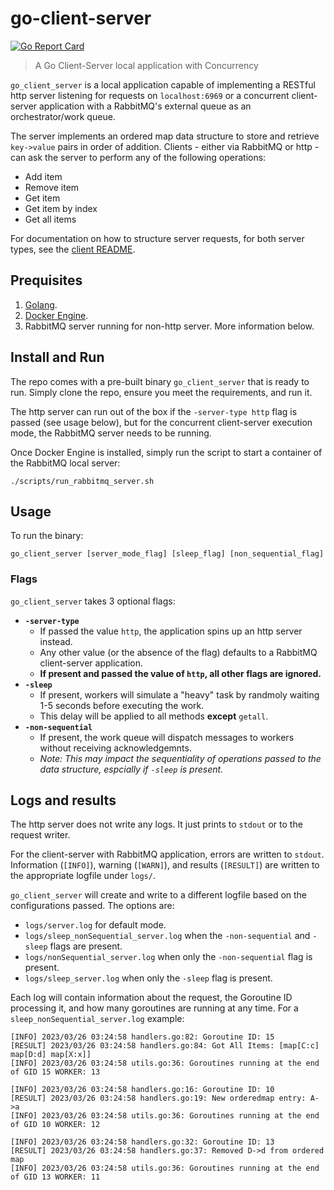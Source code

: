 # go-client-server

[![Go Report Card](https://goreportcard.com/badge/github.com/thesampadilla/go-client-server)](https://goreportcard.com/report/github.com/thesampadilla/go-client-server)

> A Go Client-Server local application with Concurrency

`go_client_server` is a local application capable of implementing a RESTful http server listening for requests on `localhost:6969` or a concurrent client-server application with a RabbitMQ's external queue as an orchestrator/work queue.

The server implements an ordered map data structure to store and retrieve `key->value` pairs in order of addition.
Clients - either via RabbitMQ or http - can ask the server to perform any of the following operations:
- Add item
- Remove item
- Get item
- Get item by index
- Get all items

For documentation on how to structure server requests, for both server types, see the [client README](client/).

## Prequisites
1. [Golang](https://go.dev/doc/install).
2. [Docker Engine](https://docs.docker.com/engine/install/).
3. RabbitMQ server running for non-http server. More information below.

## Install and Run
The repo comes with a pre-built binary `go_client_server` that is ready to run. Simply clone the repo, ensure you meet the requirements, and run it.

The http server can run out of the box if the `-server-type http` flag is passed (see usage below), but for the concurrent client-server execution mode, the RabbitMQ server needs to be running.

Once Docker Engine is installed, simply run the script to start a container of the RabbitMQ local server:
```
./scripts/run_rabbitmq_server.sh
```

## Usage
To run the binary:
```
go_client_server [server_mode_flag] [sleep_flag] [non_sequential_flag]
```

### Flags
`go_client_server` takes 3 optional flags:
- **`-server-type`**
    - If passed the value `http`, the application spins up an http server instead.
    - Any other value (or the absence of the flag) defaults to a RabbitMQ client-server application.
    - **If present and passed the value of `http`, all other flags are ignored.**
- **`-sleep`**
    - If present, workers will simulate a "heavy" task by randmoly waiting 1-5 seconds before executing the work.
    - This delay will be applied to all methods **except** `getall`.
- **`-non-sequential`**
    - If present, the work queue will dispatch messages to workers without receiving acknowledgemnts.
    - *Note: This may impact the sequentiality of operations passed to the data structure, espcially if `-sleep` is present.*

## Logs and results
The http server does not write any logs. It just prints to `stdout` or to the request writer.

For the client-server with RabbitMQ application, errors are written to `stdout`. Information (`[INFO]`), warning (`[WARN]`), and results (`[RESULT]`) are written to the appropriate logfile under `logs/`. 

`go_client_server` will create and write to a different logfile based on the configurations passed.
The options are:
- `logs/server.log` for default mode.
- `logs/sleep_nonSequential_server.log` when the `-non-sequential` and `-sleep` flags are present.
- `logs/nonSequential_server.log` when only the `-non-sequential` flag is present.
- `logs/sleep_server.log` when only the `-sleep` flag is present.

Each log will contain information about the request, the Goroutine ID processing it, and how many goroutines are running at any time.
For a `sleep_nonSequential_server.log` example:
```
[INFO] 2023/03/26 03:24:58 handlers.go:82: Goroutine ID: 15
[RESULT] 2023/03/26 03:24:58 handlers.go:84: Got All Items: [map[C:c] map[D:d] map[X:x]]
[INFO] 2023/03/26 03:24:58 utils.go:36: Goroutines running at the end of GID 15 WORKER: 13

[INFO] 2023/03/26 03:24:58 handlers.go:16: Goroutine ID: 10
[RESULT] 2023/03/26 03:24:58 handlers.go:19: New orderedmap entry: A->a
[INFO] 2023/03/26 03:24:58 utils.go:36: Goroutines running at the end of GID 10 WORKER: 12

[INFO] 2023/03/26 03:24:58 handlers.go:32: Goroutine ID: 13
[RESULT] 2023/03/26 03:24:58 handlers.go:37: Removed D->d from ordered map
[INFO] 2023/03/26 03:24:58 utils.go:36: Goroutines running at the end of GID 13 WORKER: 11
```